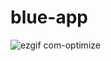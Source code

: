 # blue-app


![ezgif com-optimize](https://github.com/narcis-dpr/blue-app/assets/29674637/201666d1-9805-476a-9189-f7227605fc2b)
